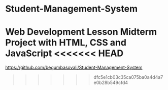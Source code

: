 # Student-Management-System
Web Development Lesson Midterm Project with HTML, CSS and JavaScript
<<<<<<< HEAD
=======

https://github.com/begumbasovali/Student-Management-System
>>>>>>> dfc5e1cb03c35ca075ba0a4d4a7e0b28b549cfd4
